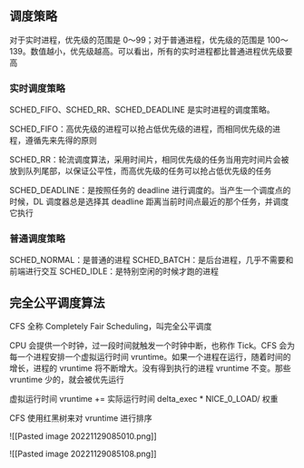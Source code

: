 
## 调度策略

对于实时进程，优先级的范围是 0～99；对于普通进程，优先级的范围是 100～139。数值越小，优先级越高。可以看出，所有的实时进程都比普通进程优先级要高

### 实时调度策略

SCHED_FIFO、SCHED_RR、SCHED_DEADLINE 是实时进程的调度策略。

SCHED_FIFO：高优先级的进程可以抢占低优先级的进程，而相同优先级的进程，遵循先来先得的原则

SCHED_RR：轮流调度算法，采用时间片，相同优先级的任务当用完时间片会被放到队列尾部，以保证公平性，而高优先级的任务可以抢占低优先级的任务

SCHED_DEADLINE：是按照任务的 deadline 进行调度的。当产生一个调度点的时候，DL 调度器总是选择其 deadline 距离当前时间点最近的那个任务，并调度它执行

### 普通调度策略

SCHED_NORMAL：是普通的进程
SCHED_BATCH：是后台进程，几乎不需要和前端进行交互
SCHED_IDLE：是特别空闲的时候才跑的进程

## 完全公平调度算法

CFS 全称 Completely Fair Scheduling，叫完全公平调度

CPU 会提供一个时钟，过一段时间就触发一个时钟中断，也称作 Tick。CFS 会为每一个进程安排一个虚拟运行时间 vruntime。如果一个进程在运行，随着时间的增长，进程的 vruntime 将不断增大。没有得到执行的进程 vruntime 不变。那些 vruntime 少的，就会被优先运行

虚拟运行时间 vruntime += 实际运行时间 delta_exec * NICE_0_LOAD/ 权重

CFS 使用红黑树来对 vruntime 进行排序

![[Pasted image 20221129085010.png]]

![[Pasted image 20221129085108.png]]